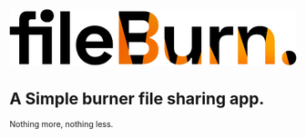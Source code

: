 ![fileBurn](https://github.com/NabeelAhmed1721/fileburn/blob/master/public/assets/fileburnLogo.png?raw=true)
# A Simple burner file sharing app.
Nothing more, nothing less.
